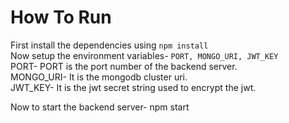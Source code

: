 # How To Run

First install the dependencies using 
`npm install`<br>
Now setup the environment variables- `PORT, MONGO_URI, JWT_KEY`<br>
PORT- PORT is the port number of the backend server.<br>
MONGO_URI- It is the mongodb cluster uri.<br>
JWT_KEY- It is the jwt secret string used to encrypt the jwt.<br>

Now to start the backend server-
npm start
